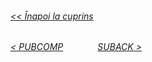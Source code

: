 ###### [<< Înapoi la cuprins](../Cuprins.md)
######  [< PUBCOMP](10.%20PUBCOMP%20(QoS%202).md) &nbsp;&nbsp;&nbsp;&nbsp;&nbsp;&nbsp;&nbsp;&nbsp;&nbsp;&nbsp;&nbsp;&nbsp; [SUBACK >](12.%20SUBACK.md) 